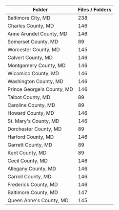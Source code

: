 | Folder                     |   Files / Folders |
|----------------------------|-------------------|
| Baltimore City, MD         |               238 |
| Charles County, MD         |               146 |
| Anne Arundel County, MD    |               146 |
| Somerset County, MD        |                89 |
| Worcester County, MD       |               145 |
| Calvert County, MD         |               146 |
| Montgomery County, MD      |               146 |
| Wicomico County, MD        |               146 |
| Washington County, MD      |               146 |
| Prince George's County, MD |               146 |
| Talbot County, MD          |                89 |
| Caroline County, MD        |                89 |
| Howard County, MD          |               146 |
| St. Mary's County, MD      |               146 |
| Dorchester County, MD      |                89 |
| Harford County, MD         |               146 |
| Garrett County, MD         |                89 |
| Kent County, MD            |                89 |
| Cecil County, MD           |               146 |
| Allegany County, MD        |               146 |
| Carroll County, MD         |               146 |
| Frederick County, MD       |               146 |
| Baltimore County, MD       |               147 |
| Queen Anne's County, MD    |               145 |